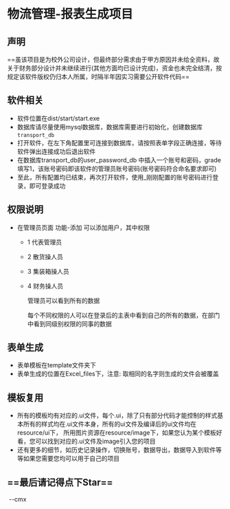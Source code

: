 # 物流管理-报表生成项目



## 声明

==虽该项目是为校外公司设计，但最终部分需求由于甲方原因并未给全资料，故关于财务部分设计并未继续进行(其他方面均已设计完成)，资金也未完全结清，按规定该软件版权仍归本人所属，时隔半年因实习需要公开软件代码==

## 软件相关

+ 软件位置在dist/start/start.exe
+ 数据库请尽量使用mysql数据库，数据库需要进行初始化，创建数据库`transport_db`
+ 打开软件，在左下角配置里可连接到数据库，请按照表单字段正确连接，等待软件弹出连接成功后退出软件
+ 在数据库transport_db的user_password_db 中插入一个账号和密码，grade填写1，该账号密码即该软件的管理员账号密码(账号密码符合命名要求即可)
+ 至此，所有配置均已结束，再次打开软件，使用_刚刚配置的账号密码进行登录，即可登录成功

## 权限说明

+ 在管理员页面 功能-添加 可以添加用户，其中权限

  + 1 代表管理员

  + 2 散货操人员

  + 3 集装箱操人员

  + 4 财务操人员

    管理员可以看到所有的数据

    每个不同权限的人可以在登录后的主表中看到自己的所有的数据，在部门中看到同级别权限的同事的数据

## 表单生成

+ 表单模板在template文件夹下
+ 表单生成的位置在Excel_files下，注意: 取相同的名字则生成的文件会被覆盖

## 模板复用

+ 所有的模板均有对应的.ui文件，每个.ui，除了只有部分代码才能控制的样式基本所有的样式均在.ui文件本身，所有的ui文件及编译后的ui文件均在resource/ui下， 所用图片资源在resource/image下，如果您认为某个模板好看，您可以找到对应的.ui文件及image引入您的项目
+ 还有更多的细节，如历史记录操作，切换账号，数据导出，数据导入到软件等等如果您需要您均可以用于自己的项目

## ==最后请记得点下Star==

​																									--cmx

​																							          



